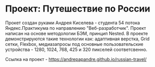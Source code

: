# Проект: Путешествие по России

Прокет создан руками Андрея Киселева - студента 54 потока Яндекс.Практикума по направлению "Веб-разработчик".
Проект написан на основе методологии БЭМ, принцип Nested. В проекте демонстрируются такие технологии как: адаптивная верстка, Grid сетки, Flexbox, медиазапросы под основные пользовательские устройства - 1280, 1024, 768, 425 и 320 пикселей соответсвенно. 
 
Ссылка на проект - https://andrepapandre.github.io/russian-travel/